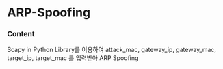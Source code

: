 # ARP-Spoofing

### Content
Scapy in Python Library를 이용하여 attack_mac, gateway_ip, gateway_mac, target_ip, target_mac 를 입력받아 ARP Spoofing 
